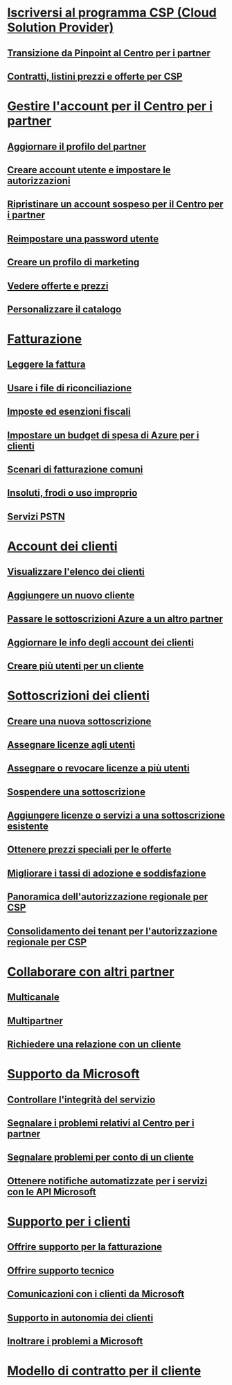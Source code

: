 
# [Iscriversi al programma CSP (Cloud Solution Provider)](enrolling-in-the-csp-program.md)
## [Transizione da Pinpoint al Centro per i partner](importing-pinpoint-profiles-into-partner-center.md)
## [Contratti, listini prezzi e offerte per CSP](csp-documents-and-learning-resources.md)
# [Gestire l'account per il Centro per i partner](partner-center-account-setup.md)
## [Aggiornare il profilo del partner](update-your-partner-profile.md)
## [Creare account utente e impostare le autorizzazioni](create-user-accounts-and-set-permissions.md)
## [Ripristinare un account sospeso per il Centro per i partner](suspended-partner-center-account.md)
## [Reimpostare una password utente](reset-a-user-password.md)
## [Creare un profilo di marketing](create-a-marketing-profile.md)
## [Vedere offerte e prezzi](see-offers-and-pricing.md)
## [Personalizzare il catalogo](customize-the-catalog.md)
# [Fatturazione](billing.md)
## [Leggere la fattura](read-your-bill.md)
## [Usare i file di riconciliazione](use-the-reconciliation-files.md)
## [Imposte ed esenzioni fiscali](tax-and-tax-exemptions.md)
## [Impostare un budget di spesa di Azure per i clienti](set-an-azure-spending-budget-for-your-customers.md)
## [Scenari di fatturazione comuni](common-billing-scenarios.md)
## [Insoluti, frodi o uso improprio](non-payment--fraud--or-misuse.md)
## [Servizi PSTN](o365-e5-in-csp-advisory.md)
# [Account dei clienti](customer-accounts.md)
## [Visualizzare l'elenco dei clienti](see-your-customer-list.md)
## [Aggiungere un nuovo cliente](add-a-new-customer.md)
## [Passare le sottoscrizioni Azure a un altro partner](switch-azure-subscriptions-to-a-different-partner.md)
## [Aggiornare le info degli account dei clienti](update-customer-account-info.md)
## [Creare più utenti per un cliente](adding-multiple-users-to-a-customer-account.md)
# [Sottoscrizioni dei clienti](customer-subscriptions.md)
## [Creare una nuova sottoscrizione](create-a-new-subscription.md)
## [Assegnare licenze agli utenti](assign-licenses-to-users.md)
## [Assegnare o revocare licenze a più utenti](bulk-license-provisioning-for-multiple-users.md)
## [Sospendere una sottoscrizione](suspend-a-subscription.md)
## [Aggiungere licenze o servizi a una sottoscrizione esistente](add-licenses-or-services-to-an-existing-subscription.md)
## [Ottenere prezzi speciali per le offerte](get-special-pricing-for-offers.md)
## [Migliorare i tassi di adozione e soddisfazione](increasing-adoption-and-satisfaction.md)
## [Panoramica dell'autorizzazione regionale per CSP](regional-authorization-overview.md)
## [Consolidamento dei tenant per l'autorizzazione regionale per CSP](csp-regional-authorization-tenant-consolidation.md)
# [Collaborare con altri partner](work-with-other-partners.md)
## [Multicanale](multichannel.md)
## [Multipartner](multipartner.md)
## [Richiedere una relazione con un cliente](request-a-relationship-with-a-customer.md)
# [Supporto da Microsoft](support-from-microsoft--.md)
## [Controllare l'integrità del servizio](check-service-health.md)
## [Segnalare i problemi relativi al Centro per i partner](report-problems-with-partner-center.md)
## [Segnalare problemi per conto di un cliente](report-problems-on-behalf-of-a-customer.md)
## [Ottenere notifiche automatizzate per i servizi con le API Microsoft](get-automated-service-notifications-with-our-apis.md)
# [Supporto per i clienti](customer-support.md)
## [Offrire supporto per la fatturazione](provide-billing-support.md)
## [Offrire supporto tecnico](provide-technical-support.md)
## [Comunicazioni con i clienti da Microsoft](customer-communication-from-microsoft.md)
## [Supporto in autonomia dei clienti](customer-self-support.md)
## [Inoltrare i problemi a Microsoft](escalate-problems-to-microsoft.md)
# [Modello di contratto per il cliente](agreements.md)


<!--HONumber=Nov16_HO4-->


